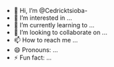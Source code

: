 


- 👋 Hi, I’m @Cedricktsioba- 
- 👀 I’m interested in ...
- 🌱 I’m currently learning to ...
- 💞️ I’m looking to collaborate on ...
- 📫 How to reach me ...
- 😄 Pronouns: ...
- ⚡ Fun fact: ...

<!---
Cedricktsioba/Cedricktsioba is a ✨ special ✨ repository because its `README.md` (this file) appears on your GitHub profile.
You can click the Preview link to take a look at your changes.
--->
